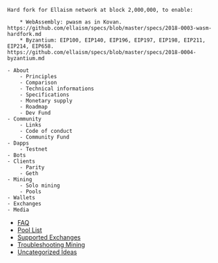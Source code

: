 <!-- TITLE: Home -->

```
Hard fork for Ellaism network at block 2,000,000, to enable:

    * WebAssembly: pwasm as in Kovan. https://github.com/ellaism/specs/blob/master/specs/2018-0003-wasm-hardfork.md
    * Byzantium: EIP100, EIP140, EIP196, EIP197, EIP198, EIP211, EIP214, EIP658. https://github.com/ellaism/specs/blob/master/specs/2018-0004-byzantium.md

```


```
- About
    - Principles
    - Comparison
    - Technical informations
    - Specifications
    - Monetary supply
    - Roadmap
    - Dev Fund
- Community
    - Links
    - Code of conduct
    - Community Fund
- Dapps
    - Testnet
- Bots
- Clients
    - Parity
    - Geth
- Mining
    - Solo mining
    - Pools
- Wallets
- Exchanges
- Media
```

- [FAQ](FAQ)
- [Pool List](Pool-List)
- [Supported Exchanges](Supported-Exchanges)
- [Troubleshooting Mining](Troubleshooting-Mining)
- [Uncategorized Ideas](Uncategorized-Ideas)